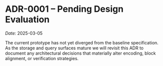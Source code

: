 # ADR-0001 – Pending Design Evaluation

_Date:_ 2025-03-05

The current prototype has not yet diverged from the baseline specification. As the storage and query surfaces mature we will revisit this ADR to document any architectural decisions that materially alter encoding, block alignment, or verification strategies.
